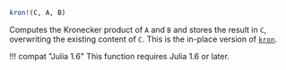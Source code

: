 ```julia
kron!(C, A, B)
```

Computes the Kronecker product of `A` and `B` and stores the result in `C`, overwriting the existing content of `C`. This is the in-place version of [`kron`](@ref).

!!! compat "Julia 1.6"
    This function requires Julia 1.6 or later.

